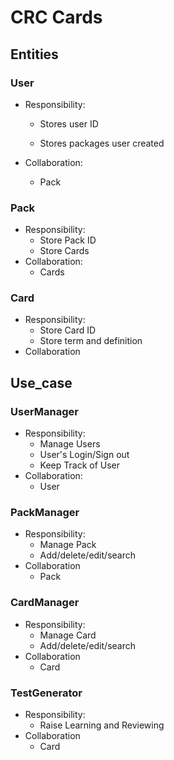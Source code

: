 # CRC Cards

## Entities

### User

- Responsibility:

  - Stores user ID

  - Stores packages user created

- Collaboration:

  - Pack

### Pack

- Responsibility:
  - Store Pack ID
  - Store Cards
- Collaboration:
  - Cards

### Card

- Responsibility:
  - Store Card ID
  - Store term and definition
- Collaboration

## Use_case

### UserManager

- Responsibility:
  - Manage Users
  - User's Login/Sign out
  - Keep Track of User
- Collaboration:
  - User

### PackManager

- Responsibility:
  - Manage Pack
  - Add/delete/edit/search
- Collaboration
  - Pack

### CardManager

- Responsibility:
  - Manage Card
  - Add/delete/edit/search
- Collaboration
  - Card

### TestGenerator

- Responsibility:
  - Raise Learning and Reviewing
- Collaboration
  - Card



